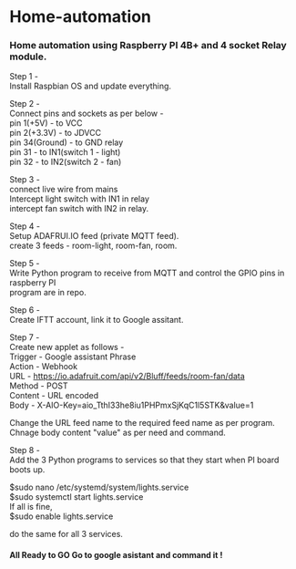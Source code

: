 # Home-automation

<h3>Home automation using Raspberry PI 4B+ and 4 socket Relay module.</h3> 

Step 1 - <br>
Install Raspbian OS and update everything. <br>

Step 2 - <br>
Connect pins and sockets as per below - <br>
pin 1(+5V) - to VCC<br>
pin 2(+3.3V) - to JDVCC<br>
pin 34(Ground) - to GND relay<br>
pin 31 - to IN1(switch 1 - light)<br>
pin 32 - to IN2(switch 2 - fan)<br>

Step 3 - <br>
connect live wire from mains <br>
Intercept light switch with IN1 in relay<br>
intercept fan switch with IN2 in relay. <br>

Step 4 - <br>
Setup ADAFRUI.IO feed (private MQTT feed). <br>
create 3 feeds - room-light, room-fan, room.<br>

Step 5 - <br>
Write Python program to receive from MQTT and control the GPIO pins in raspberry PI<br>
program are in repo. <br>

Step 6 - <br>
Create IFTT account, link it to Google assitant. <br>

Step 7 - <br>
Create new applet as follows - <br>
Trigger - Google assistant Phrase<br>
Action - Webhook<br>
URL - https://io.adafruit.com/api/v2/Bluff/feeds/room-fan/data<br>
Method - POST<br>
Content - URL encoded<br>
Body - X-AIO-Key=aio_TthI33he8iu1PHPmxSjKqC1l5STK&value=1<br>

Change the URL feed name to the required feed name as per program.<br>
Chnage body content "value" as per need and command. <br>

Step 8 - <br>
Add the 3 Python programs to services so that they start when PI board boots up. <br>

$sudo nano /etc/systemd/system/lights.service<br>
$sudo systemctl start lights.service<br>
If all is fine, <br>
$sudo enable lights.service<br>

do the same for all 3 services.<br>

<h4> All Ready to GO
Go to google asistant and command it !</h4>
